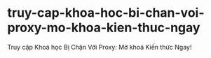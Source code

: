 # truy-cap-khoa-hoc-bi-chan-voi-proxy-mo-khoa-kien-thuc-ngay
Truy cập Khoá học Bị Chặn Với Proxy: Mở khoá Kiến thức Ngay! 
